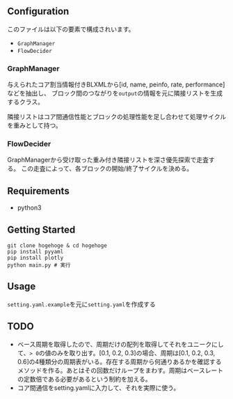 ## Configuration

このファイルは以下の要素で構成されいます。
- `GraphManager`
- `FlowDecider`

### GraphManager

与えられたコア割当情報付きBLXMLから[id, name, peinfo, rate, performance]などを抽出し、
ブロック間のつながりを`output`の情報を元に隣接リストを生成するクラス。

隣接リストはコア間通信性能とブロックの処理性能を足し合わせて処理サイクルを重みとして持つ。

### FlowDecider
GraphManagerから受け取った重み付き隣接リストを深さ優先探索で走査する。
この走査によって、各ブロックの開始/終了サイクルを決める。

## Requirements
- python3

## Getting Started

```
git clone hogehoge & cd hogehoge
pip install pyyaml
pip install plotly
python main.py # 実行
```

## Usage
`setting.yaml.example`を元に`setting.yaml`を作成する


## TODO
- ベース周期を取得したので、周期だけの配列を取得してそれをユニークにして、`> 0`の値のみを取り出す。[0.1, 0.2, 0.3]の場合、周期は[0.1, 0.2, 0.3, 0.6]の4種類分の周期表がいる。存在する周期から何通りあるかを確認するメソッドを作る。あとはその回数だけループをまわす。周期はベースレートの定数倍である必要があるという制約を加える。
- コア間通信をsetting.yamlに入力して、それを実際に使う。

